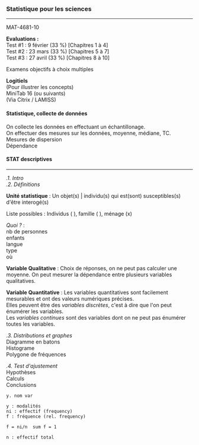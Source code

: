 ### Statistique pour les sciences  
---
MAT-4681-10

**Evaluations :**  
Test #1 : 9 février (33 %) [Chapitres 1 à 4]  
Test #2 : 23 mars (33 %) [Chapitres 5 à 7]  
Test #3 : 27 avril (33 %) [Chapitres 8 à 10]  

Examens objectifs à choix multiples

**Logitiels**  
(Pour illustrer les concepts)  
MiniTab 16 (ou suivants)  
(Via Citrix / LAMISS)

#### Statistique, collecte de données

On collecte les données en effectuant un échantillonage.  
On effectuer des mesures sur les données, moyenne, médiane, TC.  
Mesures de dispersion  
Dépendance

#### STAT descriptives
---
*.1. Intro*  
*.2. Définitions*  

**Unité statistique** : Un objet(s) | individu(s) qui est(sont) susceptibles(s) d'être interogé(s)  

Liste possibles : Individus ( ), famille ( ), ménage (x)  

*Quoi ?* :  
nb de personnes  
enfants  
langue  
type  
où  

**Variable Qualitative** : Choix de réponses, on ne peut pas calculer une moyenne. On peut mesurer la dépendance entre plusieurs variables qualitatives.  

**Variable Quantitative** : Les variables quantitatives sont facilement mesurables et ont des valeurs numériques précises.  
Elles peuvent être des *variables discrètes*, c'est à dire que l'on peut énumérer les variables.  
Les *variables continues* sont des variables dont on ne peut pas énumérer toutes les variables.

*.3. Distributions et graphes*  
Diagramme en batons  
Histograme  
Polygone de fréquences  

*.4. Test d'ajustement*  
Hypothèses  
Calculs  
Conclusions  

    y. nom var
    
    y : modalités
    ni : effectif (frequency)
    f : fréquence (rel. frequency)
    
    f = ni/n  sum f = 1
    
    n : effectif total


